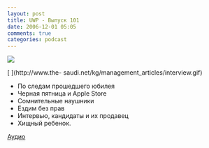 ```yaml
---
layout: post
title: UWP - Выпуск 101
date: 2006-12-01 05:05
comments: true
categories: podcast
---
```

![](https://podcast.umputun.com/images/uwp/uwp101.gif)

[
](http://www.the- saudi.net/kg/management_articles/interview.gif)
- По следам прошедшего юбилея
- Черная пятница и Apple Store
- Сомнительные наушники
- Ездим без прав
- Интервью, кандидаты и иx продавец
- Хищный ребенок.

[Аудио](https://podcast.umputun.com/media/ump_podcast101.mp3)
<audio src="https://podcast.umputun.com/media/ump_podcast101.mp3" preload="none">